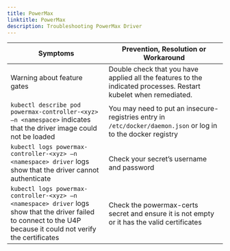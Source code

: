 ```yaml
---
title: PowerMax
linktitle: PowerMax 
description: Troubleshooting PowerMax Driver
---
```

| Symptoms | Prevention, Resolution or Workaround |
|------------|--------------|
| Warning about feature gates | Double check that you have applied all the features to the indicated processes. Restart kubelet when remediated.|
| `kubectl describe pod powermax-controller-<xyz> –n <namespace>` indicates that the driver image could not be loaded | You may need to put an insecure-registries entry in `/etc/docker/daemon.json` or log in to the docker registry |
| `kubectl logs powermax-controller-<xyz> –n <namespace> driver` logs show that the driver cannot authenticate | Check your secret’s username and password |
| `kubectl logs powermax-controller-<xyz> –n <namespace> driver` logs show that the driver failed to connect to the U4P because it could not verify the certificates | Check the powermax-certs secret and ensure it is not empty or it has the valid certificates|
